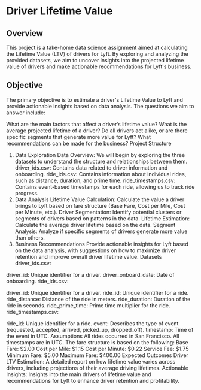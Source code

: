 # Driver Lifetime Value
## Overview
This project is a take-home data science assignment aimed at calculating the Lifetime Value (LTV) of drivers for Lyft. By exploring and analyzing the provided datasets, we aim to uncover insights into the projected lifetime value of drivers and make actionable recommendations for Lyft's business.

## Objective
The primary objective is to estimate a driver's Lifetime Value to Lyft and provide actionable insights based on data analysis. The questions we aim to answer include:

What are the main factors that affect a driver’s lifetime value?
What is the average projected lifetime of a driver?
Do all drivers act alike, or are there specific segments that generate more value for Lyft?
What recommendations can be made for the business?
Project Structure
1. Data Exploration
Data Overview: We will begin by exploring the three datasets to understand the structure and relationships between them.
driver_ids.csv: Contains data related to driver information and onboarding.
ride_ids.csv: Contains information about individual rides, such as distance, duration, and prime time.
ride_timestamps.csv: Contains event-based timestamps for each ride, allowing us to track ride progress.
2. Data Analysis
Lifetime Value Calculation:
Calculate the value a driver brings to Lyft based on fare structure (Base Fare, Cost per Mile, Cost per Minute, etc.).
Driver Segmentation:
Identify potential clusters or segments of drivers based on patterns in the data.
Lifetime Estimation:
Calculate the average driver lifetime based on the data.
Segment Analysis:
Analyze if specific segments of drivers generate more value than others.
3. Business Recommendations
Provide actionable insights for Lyft based on the data analysis, with suggestions on how to maximize driver retention and improve overall driver lifetime value.
Datasets
driver_ids.csv:

driver_id: Unique identifier for a driver.
driver_onboard_date: Date of onboarding.
ride_ids.csv:

driver_id: Unique identifier for a driver.
ride_id: Unique identifier for a ride.
ride_distance: Distance of the ride in meters.
ride_duration: Duration of the ride in seconds.
ride_prime_time: Prime time multiplier for the ride.
ride_timestamps.csv:

ride_id: Unique identifier for a ride.
event: Describes the type of event (requested, accepted, arrived, picked_up, dropped_off).
timestamp: Time of the event in UTC.
Assumptions
All rides occurred in San Francisco.
All timestamps are in UTC.
The fare structure is based on the following:
Base Fare: $2.00
Cost per Mile: $1.15
Cost per Minute: $0.22
Service Fee: $1.75
Minimum Fare: $5.00
Maximum Fare: $400.00
Expected Outcomes
Driver LTV Estimation: A detailed report on how lifetime value varies across drivers, including projections of their average driving lifetimes.
Actionable Insights: Insights into the main drivers of lifetime value and recommendations for Lyft to enhance driver retention and profitability.
